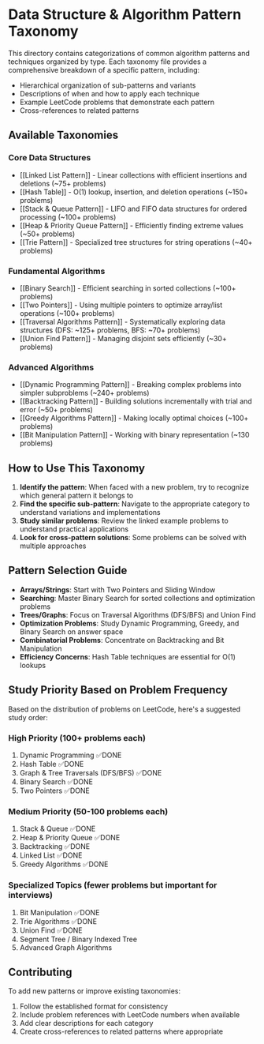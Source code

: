 # Data Structure & Algorithm Pattern Taxonomy

This directory contains categorizations of common algorithm patterns and techniques organized by type. Each taxonomy file provides a comprehensive breakdown of a specific pattern, including:

- Hierarchical organization of sub-patterns and variants
- Descriptions of when and how to apply each technique
- Example LeetCode problems that demonstrate each pattern
- Cross-references to related patterns

## Available Taxonomies

### Core Data Structures
- [[Linked List Pattern]] - Linear collections with efficient insertions and deletions (~75+ problems)
- [[Hash Table]] - O(1) lookup, insertion, and deletion operations (~150+ problems)
- [[Stack & Queue Pattern]] - LIFO and FIFO data structures for ordered processing (~100+ problems)
- [[Heap & Priority Queue Pattern]] - Efficiently finding extreme values (~50+ problems)
- [[Trie Pattern]] - Specialized tree structures for string operations (~40+ problems)

### Fundamental Algorithms
- [[Binary Search]] - Efficient searching in sorted collections (~100+ problems)
- [[Two Pointers]] - Using multiple pointers to optimize array/list operations (~100+ problems)
- [[Traversal Algorithms Pattern]] - Systematically exploring data structures (DFS: ~125+ problems, BFS: ~70+ problems)
- [[Union Find Pattern]] - Managing disjoint sets efficiently (~30+ problems)

### Advanced Algorithms
- [[Dynamic Programming Pattern]] - Breaking complex problems into simpler subproblems (~240+ problems)
- [[Backtracking Pattern]] - Building solutions incrementally with trial and error (~50+ problems)
- [[Greedy Algorithms Pattern]] - Making locally optimal choices (~100+ problems)
- [[Bit Manipulation Pattern]] - Working with binary representation (~130 problems)

## How to Use This Taxonomy

1. **Identify the pattern**: When faced with a new problem, try to recognize which general pattern it belongs to
2. **Find the specific sub-pattern**: Navigate to the appropriate category to understand variations and implementations
3. **Study similar problems**: Review the linked example problems to understand practical applications
4. **Look for cross-pattern solutions**: Some problems can be solved with multiple approaches

## Pattern Selection Guide

- **Arrays/Strings**: Start with Two Pointers and Sliding Window
- **Searching**: Master Binary Search for sorted collections and optimization problems
- **Trees/Graphs**: Focus on Traversal Algorithms (DFS/BFS) and Union Find
- **Optimization Problems**: Study Dynamic Programming, Greedy, and Binary Search on answer space
- **Combinatorial Problems**: Concentrate on Backtracking and Bit Manipulation
- **Efficiency Concerns**: Hash Table techniques are essential for O(1) lookups

## Study Priority Based on Problem Frequency

Based on the distribution of problems on LeetCode, here's a suggested study order:

### High Priority (100+ problems each)
1. Dynamic Programming ✅DONE
2. Hash Table ✅DONE
3. Graph & Tree Traversals (DFS/BFS) ✅DONE
4. Binary Search ✅DONE
5. Two Pointers ✅DONE

### Medium Priority (50-100 problems each)
1. Stack & Queue ✅DONE
2. Heap & Priority Queue ✅DONE
3. Backtracking ✅DONE
4. Linked List ✅DONE
5. Greedy Algorithms ✅DONE

### Specialized Topics (fewer problems but important for interviews)
1. Bit Manipulation ✅DONE
2. Trie Algorithms ✅DONE
3. Union Find ✅DONE
4. Segment Tree / Binary Indexed Tree
5. Advanced Graph Algorithms

## Contributing

To add new patterns or improve existing taxonomies:

1. Follow the established format for consistency
2. Include problem references with LeetCode numbers when available
3. Add clear descriptions for each category
4. Create cross-references to related patterns where appropriate
